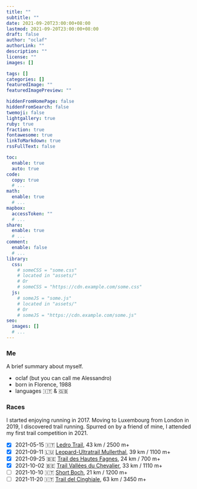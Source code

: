```yaml
---
title: ""
subtitle: ""
date: 2021-09-20T23:00:00+08:00
lastmod: 2021-09-20T23:00:00+08:00
draft: false
author: "oclaf"
authorLink: ""
description: ""
license: ""
images: []

tags: []
categories: []
featuredImage: ""
featuredImagePreview: ""

hiddenFromHomePage: false
hiddenFromSearch: false
twemoji: false
lightgallery: true
ruby: true
fraction: true
fontawesome: true
linkToMarkdown: true
rssFullText: false

toc:
  enable: true
  auto: true
code:
  copy: true
  # ...
math:
  enable: true
  # ...
mapbox:
  accessToken: ""
  # ...
share:
  enable: true
  # ...
comment:
  enable: false
  # ...
library:
  css:
    # someCSS = "some.css"
    # located in "assets/"
    # Or
    # someCSS = "https://cdn.example.com/some.css"
  js:
    # someJS = "some.js"
    # located in "assets/"
    # Or
    # someJS = "https://cdn.example.com/some.js"
seo:
  images: []
  # ...
---
```

### Me
A brief summary about myself.
* oclaf (but you can call me Alessandro)
* born in Florence, 1988
* languages :it: & :uk:
### Races
I started enjoying running in 2017. Moving to Luxembourg from London in 2019, I discovered trail running. Spurred on by a friend of mine, I attended my first trail competition in 2021.
- [x] 2021-05-15 :it: <a href="https://www.gardatrentinotrail.it/it-it/p/14">Ledro Trail</a>, 43 km / 2500 m+
- [x] 2021-09-11 :luxembourg: <a href="https://www.utml.lu/">Leopard-Ultratrail Mullerthal</a>, 39 km / 1100 m+
- [x] 2021-09-25 :belgium: <a href="https://www.traildeshautesfagnes.be/fr/">Trail des Hautes Fagnes</a>, 24 km / 700 m+
- [x] 2021-10-02 :belgium: <a href="https://www.mldtvdc.com/">Trail Vallées du Chevalier</a>, 33 km / 1110 m+
- [ ] 2021-10-10 :it: <a href="https://borctrail.it/">Short Boch</a>, 21 km / 1200 m+
- [ ] 2021-11-20 :it: <a href="https://www.traildelcinghialerace.com/">Trail del Cinghiale</a>, 63 km / 3450 m+
